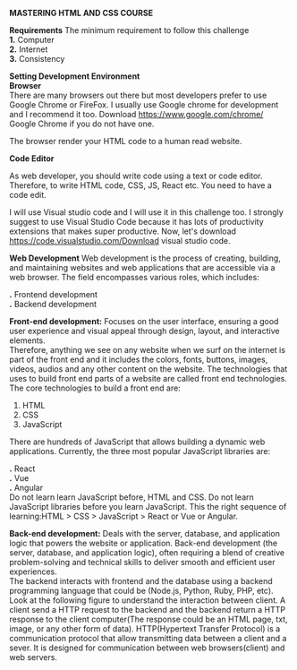 **MASTERING HTML AND CSS COURSE**


**Requirements**
The minimum requirement to follow this challenge <br/>
**1.** Computer <br/>
**2.** Internet <br/>
**3.** Consistency <br/>



**Setting Development Environment** <br/>
**Browser** <br/>
There are many browsers out there but most developers prefer to use Google Chrome or FireFox. I usually use Google chrome for development and I recommend it too. Download https://www.google.com/chrome/ Google Chrome if you do not have one.

The browser render your HTML code to a human read website.


**Code Editor** <br/>

As web developer, you should write code using a text or code editor. Therefore, to write HTML code, CSS, JS, React etc. You need to have a code edit.

I will use Visual studio code and I will use it in this challenge too. I strongly suggest to use Visual Studio Code because it has lots of productivity extensions that makes super productive. Now, let's download https://code.visualstudio.com/Download visual studio code. <br/>


**Web Development**
Web development is the process of creating, building, and maintaining websites and web applications that are accessible via a web browser. The field encompasses various roles, which includes: <br/>

**.** Frontend development <br/>
**.** Backend development <br/>

**Front-end development:**  Focuses on the user interface, ensuring a good user experience and visual appeal through design, layout, and interactive elements. <br/>
Therefore, anything we see on any website when we surf on the internet is part of the front end and it includes the colors, fonts, buttons, images, videos, audios and any other content on the website. The technologies that uses to build front end parts of a website are called front end technologies. The core technologies to build a front end are:
1. HTML <br/>
2. CSS <br/>
3. JavaScript <br/>

There are hundreds of JavaScript that allows building a dynamic web applications. Currently, the three most popular JavaScript libraries are:

**.** React <br/>
**.** Vue <br/>
**.** Angular <br/>
Do not learn learn JavaScript before, HTML and CSS. Do not learn JavaScript libraries before you learn JavaScript. This the right sequence of learning:HTML > CSS > JavaScript > React or Vue or Angular.

**Back-end development:**  Deals with the server, database, and application logic that powers the website or application. Back-end development (the server, database, and application logic), often requiring a blend of creative problem-solving and technical skills to deliver smooth and efficient user experiences. <br/>
The backend interacts with frontend and the database using a backend programming language that could be (Node.js, Python, Ruby, PHP, etc). Look at the following figure to understand the interaction between client. A client send a HTTP request to the backend and the backend return a HTTP response to the client computer(The response could be an HTML page, txt, image, or any other form of data). HTTP(Hypertext Transfer Protocol) is a communication protocol that allow transmitting data between a client and a sever. It is designed for communication between web browsers(client) and web servers.
